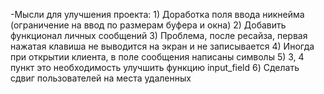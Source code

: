 -Мысли для улучшения проекта:
    1) Доработка поля ввода никнейма (ограничение на ввод по размерам буфера и окна)
    2) Добавить функционал личных сообщений
    3) Проблема, после ресайза, первая нажатая клавиша не выводится на экран и не записывается
    4) Иногда при открытии клиента, в поле сообщения написаны символы
    5) 3, 4 пункт это необходимость улучшить функцию input_field
    6) Сделать сдвиг пользователей на места удаленных